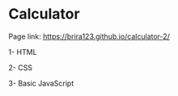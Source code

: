 # Calculator

Page link: https://brira123.github.io/calculator-2/

1- HTML

2- CSS

3- Basic JavaScript

